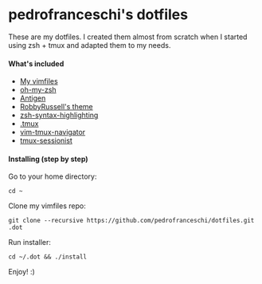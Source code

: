pedrofranceschi's dotfiles
========

These are my dotfiles. I created them almost from scratch when I started using zsh + tmux and adapted them to my needs.

#### What's included

* [My vimfiles](https://github.com/pedrofranceschi/vimfiles)
* [oh-my-zsh](https://github.com/robbyrussell/oh-my-zsh)
* [Antigen](https://github.com/zsh-users/antigen)
* [RobbyRussell's theme](https://github.com/robbyrussell/oh-my-zsh)
* [zsh-syntax-highlighting](https://github.com/zsh-users/zsh-syntax-highlighting)
* [.tmux](https://github.com/gpakosz/.tmux)
* [vim-tmux-navigator](https://github.com/christoomey/vim-tmux-navigator)
* [tmux-sessionist](https://github.com/tmux-plugins/tmux-sessionist)

#### Installing (step by step)

Go to your home directory:

    cd ~

Clone my vimfiles repo:


    git clone --recursive https://github.com/pedrofranceschi/dotfiles.git .dot

Run installer:

	cd ~/.dot && ./install

Enjoy! :)
